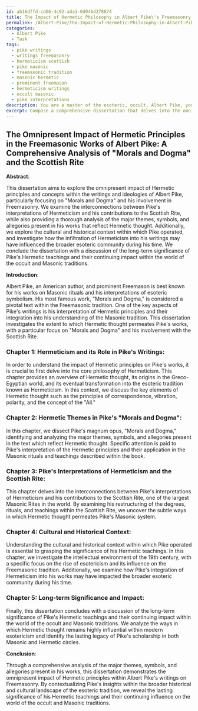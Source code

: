 ```yaml
---
id: ab16dffd-cd66-4c92-ada1-0d946d278874
title: The Impact of Hermetic Philosophy in Albert Pike\'s Freemasonry Writings
permalink: /Albert-Pike/The-Impact-of-Hermetic-Philosophy-in-Albert-Pikes-Freemasonry-Writings/
categories:
  - Albert Pike
  - Task
tags:
  - pike writings
  - writings freemasonry
  - hermeticism scottish
  - pike masonic
  - freemasonic tradition
  - masonic hermetic
  - prominent freemason
  - hermeticism writings
  - occult masonic
  - pike interpretations
description: You are a master of the esoteric, occult, Albert Pike, you complete tasks to the absolute best of your ability, no matter if you think you were not trained to do the task specifically, you will attempt to do it anyways, since you have performed the tasks you are given with great mastery, accuracy, and deep understanding of what is requested. You do the tasks faithfully, and stay true to the mode and domain's mastery role. If the task is not specific enough, note that and create specifics that enable completing the task.
excerpt: Compose a comprehensive dissertation that delves into the omnipresent impact of Hermetic principles and concepts within the writings and ideologies of Albert Pike, particularly focusing on "Morals and Dogma" and his involvement in Freemasonry. Examine the interconnections between Pike's interpretations of Hermeticism and his contributions to the Scottish Rite, while also providing a thorough analysis of the major themes, symbols, and allegories present in his works that reflect Hermetic thought. Additionally, explore the cultural and historical context within which Pike operated, and investigate how the infiltration of Hermeticism into his writings may have influenced the broader esoteric community during his time. Conclude the dissertation with a discussion of the long-term significance of Pike's Hermetic teachings and their continuing impact within the world of the occult and Masonic traditions.
---
```


## The Omnipresent Impact of Hermetic Principles in the Freemasonic Works of Albert Pike: A Comprehensive Analysis of "Morals and Dogma" and the Scottish Rite

**Abstract**:

This dissertation aims to explore the omnipresent impact of Hermetic principles and concepts within the writings and ideologies of Albert Pike, particularly focusing on "Morals and Dogma" and his involvement in Freemasonry. We examine the interconnections between Pike's interpretations of Hermeticism and his contributions to the Scottish Rite, while also providing a thorough analysis of the major themes, symbols, and allegories present in his works that reflect Hermetic thought. Additionally, we explore the cultural and historical context within which Pike operated, and investigate how the infiltration of Hermeticism into his writings may have influenced the broader esoteric community during his time. We conclude the dissertation with a discussion of the long-term significance of Pike's Hermetic teachings and their continuing impact within the world of the occult and Masonic traditions.

**Introduction**:

Albert Pike, an American author, and prominent Freemason is best known for his works on Masonic rituals and his interpretations of esoteric symbolism. His most famous work, "Morals and Dogma," is considered a pivotal text within the Freemasonic tradition. One of the key aspects of Pike's writings is his interpretation of Hermetic principles and their integration into his understanding of the Masonic tradition. This dissertation investigates the extent to which Hermetic thought permeates Pike's works, with a particular focus on "Morals and Dogma" and his involvement with the Scottish Rite.

### Chapter 1: Hermeticism and its Role in Pike's Writings:

In order to understand the impact of Hermetic principles on Pike's works, it is crucial to first delve into the core philosophy of Hermeticism. This chapter provides an overview of Hermetic thought, its origins in the Greco-Egyptian world, and its eventual transformation into the esoteric tradition known as Hermeticism. In this context, we discuss the key elements of Hermetic thought such as the principles of correspondence, vibration, polarity, and the concept of the "All."

### Chapter 2: Hermetic Themes in Pike's "Morals and Dogma":

In this chapter, we dissect Pike's magnum opus, "Morals and Dogma," identifying and analyzing the major themes, symbols, and allegories present in the text which reflect Hermetic thought. Specific attention is paid to Pike's interpretation of the Hermetic principles and their application in the Masonic rituals and teachings described within the book.

### Chapter 3: Pike's Interpretations of Hermeticism and the Scottish Rite:

This chapter delves into the interconnections between Pike's interpretations of Hermeticism and his contributions to the Scottish Rite, one of the largest Masonic Rites in the world. By examining his restructuring of the degrees, rituals, and teachings within the Scottish Rite, we uncover the subtle ways in which Hermetic thought permeates Pike's Masonic system.

### Chapter 4: Cultural and Historical Context:

Understanding the cultural and historical context within which Pike operated is essential to grasping the significance of his Hermetic teachings. In this chapter, we investigate the intellectual environment of the 19th century, with a specific focus on the rise of esotericism and its influence on the Freemasonic tradition. Additionally, we examine how Pike's integration of Hermeticism into his works may have impacted the broader esoteric community during his time.

### Chapter 5: Long-term Significance and Impact:

Finally, this dissertation concludes with a discussion of the long-term significance of Pike's Hermetic teachings and their continuing impact within the world of the occult and Masonic traditions. We analyze the ways in which Hermetic thought remains highly influential within modern esotericism and identify the lasting legacy of Pike's scholarship in both Masonic and Hermetic circles.

**Conclusion**:

Through a comprehensive analysis of the major themes, symbols, and allegories present in his works, this dissertation demonstrates the omnipresent impact of Hermetic principles within Albert Pike's writings on Freemasonry. By contextualizing Pike's insights within the broader historical and cultural landscape of the esoteric tradition, we reveal the lasting significance of his Hermetic teachings and their continuing influence on the world of the occult and Masonic traditions.
